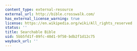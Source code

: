 ```yaml
---
content_type: external-resource
external_url: http://bible.crosswalk.com/
has_external_license_warning: true
license: https://en.wikipedia.org/wiki/All_rights_reserved
status: ''
title: Searchable Bible
uid: 5bb5fd1f-09fc-40d1-9f50-bdb2f1d12c75
wayback_url: ''
---
```

